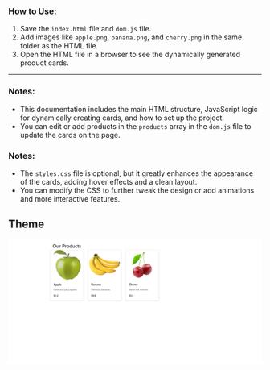 
### **How to Use:**

1. Save the `index.html` file and `dom.js` file.
2. Add images like `apple.png`, `banana.png`, and `cherry.png` in the same folder as the HTML file.
3. Open the HTML file in a browser to see the dynamically generated product cards.

---

### **Notes**:

- This documentation includes the main HTML structure, JavaScript logic for dynamically creating cards, and how to set up the project.
- You can edit or add products in the `products` array in the `dom.js` file to update the cards on the page.

### **Notes**:

- The `styles.css` file is optional, but it greatly enhances the appearance of the cards, adding hover effects and a clean layout.
- You can modify the CSS to further tweak the design or add animations and more interactive features.

## Theme
![theme setting](./screencapture.png)